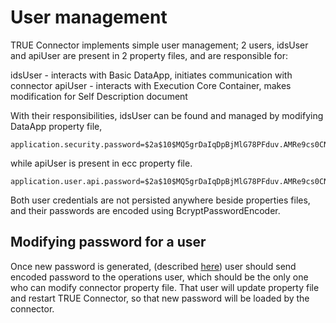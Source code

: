 # User management

TRUE Connector implements simple user management; 2 users, idsUser and apiUser are present in 2 property files, and are responsible for:

idsUser - interacts with Basic DataApp, initiates communication with connector
apiUser - interacts with Execution Core Container, makes modification for Self Description document

With their responsibilities, idsUser can be found and managed by modifying DataApp property file, 

```
application.security.password=$2a$10$MQ5grDaIqDpBjMlG78PFduv.AMRe9cs0CNm/V4cgUubrqdGTFCH3m

```

while apiUser is present in ecc property file. 

```
application.user.api.password=$2a$10$MQ5grDaIqDpBjMlG78PFduv.AMRe9cs0CNm/V4cgUubrqdGTFCH3m
```

Both user credentials are not persisted anywhere beside properties files, and their passwords are encoded using BcryptPasswordEncoder.


## Modifying password for a user

Once new password is generated, (described [here](https://github.com/Engineering-Research-and-Development/true-connector-execution_core_container/blob/1.14.6/doc/SECURITY.md#change-default-password)) user should send encoded password to the operations user, which should be the only one who can modify connector property file. That user will update property file and restart TRUE Connector, so that new password will be loaded by the connector.

